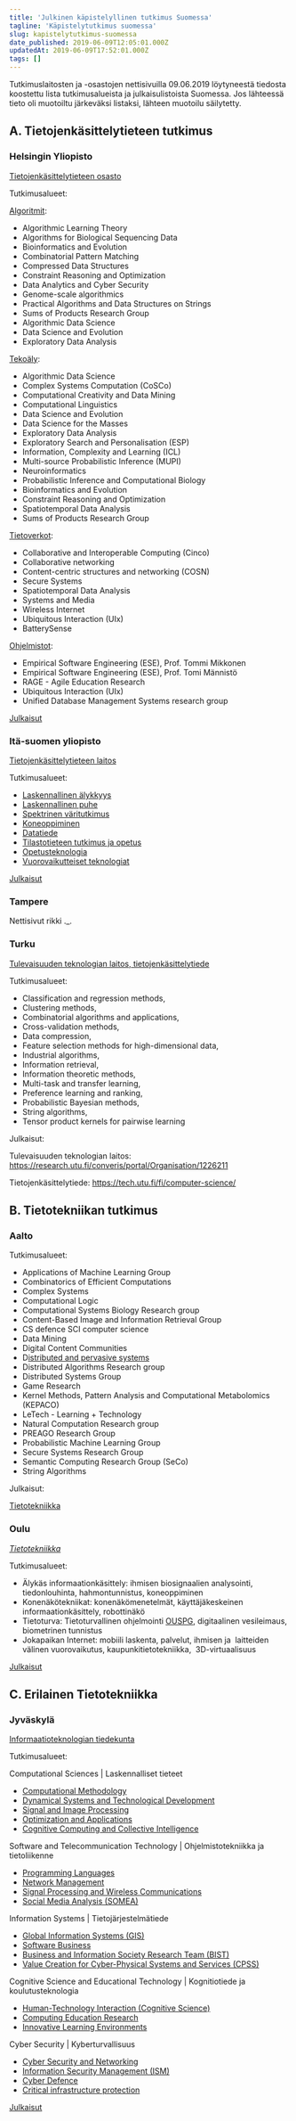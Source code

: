 ```yaml
---
title: 'Julkinen käpistelyllinen tutkimus Suomessa'
tagline: 'Käpistelytutkimus suomessa'
slug: kapistelytutkimus-suomessa
date_published: 2019-06-09T12:05:01.000Z
updatedAt: 2019-06-09T17:52:01.000Z
tags: []
---
```


Tutkimuslaitosten ja -osastojen nettisivuilla 09.06.2019 löytyneestä tiedosta koostettu lista tutkimusalueista ja julkaisulistoista Suomessa. Jos lähteessä tieto oli muotoiltu järkeväksi listaksi, lähteen muotoilu säilytetty.

## A. Tietojenkäsittelytieteen tutkimus

### Helsingin Yliopisto

[Tietojenkäsittelytieteen osasto](https://www.helsinki.fi/fi/tietojenkasittelytiede)

Tutkimusalueet:

[Algoritmit](https://www.helsinki.fi/fi/tietojenkasittelytiede/tutkimus/algoritmit):

- Al­go­rith­mic Lear­ning Theo­ry
- Al­go­rithms for Bio­lo­gical Sequencing Data
- Bioin­for­ma­tics and Evo­lu­tion
- Com­bi­na­to­rial Pat­tern Matc­hing
- Compres­sed Data Struc­tu­res
- Con­straint Rea­so­ning and Op­ti­miza­tion
- Data Ana­ly­tics and Cy­ber Secu­ri­ty
- Gen­ome-sca­le al­go­rith­mics
- Prac­tical Al­go­rithms and Data Struc­tu­res on Strings
- Sums of Pro­ducts Re­search Group
- Al­go­rith­mic Data Science
- Data Sci­ence and Evol­u­tion
- Explo­ra­to­ry Data Ana­ly­sis

[Tekoäly](https://www.helsinki.fi/fi/tietojenkasittelytiede/tutkimus/tekoaly):

- Al­go­rith­mic Data Science
- Complex Sys­tems Com­pu­ta­tion (CoSCo)
- Com­pu­ta­tio­nal Cre­ativ­ity and Data Min­ing
- Com­pu­ta­tio­nal Lin­guis­tics
- Data Sci­ence and Evol­u­tion
- Data Science for the Mas­ses
- Explo­ra­to­ry Data Ana­ly­sis
- Explo­ra­to­ry Search and Per­so­na­li­sa­tion (ESP)
- In­for­ma­tion, Complexi­ty and Lear­ning (ICL)
- Mul­ti-source Pro­ba­bi­lis­tic In­fe­rence (MUPI)
- Neu­roin­for­ma­tics
- Pro­ba­bi­lis­tic In­fe­rence and Com­pu­ta­tio­nal Bio­lo­gy
- Bioin­for­ma­tics and Evo­lu­tion
- Con­straint Rea­so­ning and Op­ti­miza­tion
- Spa­tio­tem­po­ral Data Ana­ly­sis
- Sums of Pro­ducts Re­search Group

[Tietoverkot](https://www.helsinki.fi/fi/tietojenkasittelytiede/tutkimus/tietoverkot):

- Col­la­bo­ra­ti­ve and In­te­ro­pe­rable Com­pu­ting (Cinco)
- Col­la­bo­ra­ti­ve networ­king
- Con­tent-cent­ric struc­tu­res and networ­king (COSN)
- Secu­re Sys­tems
- Spa­tio­tem­po­ral Data Ana­ly­sis
- Sys­tems and Me­dia
- Wi­re­less In­ter­net
- Ubiqui­tous In­te­rac­tion (UIx)
- Bat­te­ry­Sen­se

[Ohjelmistot](https://www.helsinki.fi/fi/tietojenkasittelytiede/tutkimus/ohjelmistot		):

- Em­pi­rical Softwa­re En­gi­nee­ring (ESE), Prof. Tom­mi Mik­ko­nen
- Em­pi­rical Softwa­re En­gi­nee­ring (ESE), Prof. Tomi Män­nis­tö
- RAGE - Agi­le Educa­tion Re­search
- Ubiqui­tous In­te­rac­tion (UIx)
- Unified Database Management Systems research group

[Julkaisut](https://www.helsinki.fi/fi/tietojenkasittelytiede/uusimmat-julkaisut)

### Itä-suomen yliopisto

[Tietojenkäsittelytieteen laitos](https://www.uef.fi/web/cs/cs)

Tutkimusalueet:

- [Laskennallinen älykkyys](http://www.uef.fi/web/ci)
- [Laskennallinen puhe](https://www.uef.fi/fi/web/speech/home)
- [Spektrinen väritutkimus](http://www.uef.fi/web/spectral)
- [Koneoppiminen](http://www.uef.fi/web/machine-learning)
- [Datatiede](http://www.uef.fi/en/web/datascience/home)
- [Tilastotieteen tutkimus ja opetus](http://www.uef.fi/fi/web/stat/home)
- [Opetusteknologia ](http://www.uef.fi/web/edtech)
- [Vuorovaikutteiset teknologiat ](http://www.uef.fi/web/int)

[Julkaisut](https://www.uef.fi/web/cs/julkaisut)

### Tampere

Nettisivut rikki ._.

### Turku

[Tulevaisuuden teknologian laitos, tietojenkäsittelytiede](https://tech.utu.fi/fi/computer-science/)

Tutkimusalueet:

- Classification and regression methods,
- Clustering methods,
- Combinatorial algorithms and applications,
- Cross-validation methods,
- Data compression,
- Feature selection methods for high-dimensional data,
- Industrial algorithms,
- Information retrieval,
- Information theoretic methods,
- Multi-task and transfer learning,
- Preference learning and ranking,
- Probabilistic Bayesian methods,
- String algorithms,
- Tensor product kernels for pairwise learning

Julkaisut:

Tulevaisuuden teknologian laitos: https://research.utu.fi/converis/portal/Organisation/1226211

Tietojenkäsittelytiede: https://tech.utu.fi/fi/computer-science/

## B. Tietotekniikan tutkimus

### Aalto

Tutkimusalueet:

- Applications of Machine Learning Group
- Combinatorics of Efficient Computations
- Complex Systems
- Computational Logic
- Computational Systems Biology Research group
- Content-Based Image and Information Retrieval Group
- CS defence SCI computer science
- Data Mining
- Digital Content Communities
- D[istributed and pervasive systems](https://www.aalto.fi/en/department-of-computer-science/distributed-and-pervasive-systems)
- Distributed Algorithms Research group
- Distributed Systems Group
- Game Research
- Kernel Methods, Pattern Analysis and Computational Metabolomics (KEPACO)
- LeTech - Learning + Technology
- Natural Computation Research group
- PREAGO Research Group
- Probabilistic Machine Learning Group
- Secure Systems Research Group
- Semantic Computing Research Group (SeCo)
- String Algorithms

Julkaisut:

[Tietotekniikka](https://research.aalto.fi/en/publications/search.html?search=&amp;uri=&amp;lastName=&amp;organisationName=Department+of+Computer+Science&amp;organisations=37144&amp;type=+&amp;language=+&amp;publicationYearsFrom=&amp;publicationYearsTo=&amp;documents=+)

### Oulu

[*Tietotekniikka*](https://www.oulu.fi/tietotekniikka)

Tutkimusalueet:

- Älykäs informaationkäsittely: ihmisen biosignaalien analysointi, tiedonlouhinta, hahmontunnistus, koneoppiminen
- Konenäkötekniikat: konenäkömenetelmät, käyttäjäkeskeinen informaationkäsittely, robottinäkö
- Tietoturva: Tietoturvallinen ohjelmointi [OUSPG](https://www.ee.oulu.fi/research/ouspg/), digitaalinen vesileimaus, biometrinen tunnistus
- Jokapaikan Internet: mobiili laskenta, palvelut, ihmisen ja  laitteiden välinen vuorovaikutus, kaupunkitietotekniikka,  3D-virtuaalisuus

[Julkaisut](https://www.oulu.fi/tietotekniikka/julkaisut)

## C. Erilainen Tietotekniikka

### Jyväskylä

[Informaatioteknologian tiedekunta](https://www.jyu.fi/it/fi/etusivu)

Tutkimusalueet:

Computational Sciences | Laskennalliset tieteet

- [Computational Methodology](https://www.jyu.fi/it/en/research/research-areas/computational-sciences/computational-methodology)
- [Dynamical Systems and Technological Development](https://www.jyu.fi/it/en/research/research-areas/computational-sciences/dynamical-systems-and-technological-development)
- [Signal and Image Processing](https://www.jyu.fi/it/en/research/research-areas/computational-sciences/signal-and-image-processing)
- [Optimization and Applications](https://www.jyu.fi/it/en/research/research-areas/computational-sciences/optimization-and-applications)
- [Cognitive Computing and Collective Intelligence](https://www.jyu.fi/it/en/research/research-areas/computational-sciences/cognitive-computing-and-collective-intelligence)

Software and Telecommunication Technology | Ohjelmistotekniikka ja tietoliikenne

- [Programming Languages](https://www.jyu.fi/it/en/research/research-areas/software-and-telecommunication-technology/programming-languages-1)
- [Network Management](https://www.jyu.fi/it/en/research/research-areas/software-and-telecommunication-technology/network-management)
- [Signal Processing and Wireless Communications](https://www.jyu.fi/it/en/research/research-areas/software-and-telecommunication-technology/signal-processing)
- [Social Media Analysis (SOMEA)](https://www.jyu.fi/it/en/research/research-areas/software-and-telecommunication-technology/somea)

Information Systems | Tietojärjestelmätiede

- [Global Information Systems (GIS)](https://www.jyu.fi/it/en/research/research-areas/information-systems/gis)
- [Software Business](https://www.jyu.fi/it/en/research/research-areas/information-systems/software-business)
- [Business and Information Society Research Team (BIST)](https://www.jyu.fi/it/en/research/research-areas/information-systems/bist)
- [Value Creation for Cyber-Physical Systems and Services (CPSS)](https://www.jyu.fi/it/en/research/research-areas/information-systems/cpss)

Cognitive Science and Educational Technology | Kognitiotiede ja koulutusteknologia

- [Human-Technology Interaction (Cognitive Science)](https://www.jyu.fi/it/en/research/research-areas/cognitive-science-and-educational-technology/hti)
- [Computing Education Research](https://www.jyu.fi/it/en/research/research-areas/cognitive-science-and-educational-technology/cer)
- [Innovative Learning Environments](https://www.jyu.fi/it/en/research/research-areas/cognitive-science-and-educational-technology/ile)

Cyber Security | Kyberturvallisuus

- [Cyber Security and Networking](https://www.jyu.fi/it/en/research/research-areas/cyber-security/cyper)
- [Information Security Management (ISM)](https://www.jyu.fi/it/en/research/research-areas/cyber-security/ism)
- [Cyber Defence](https://www.jyu.fi/it/en/research/research-areas/cyber-security/cyper-defence)
- [Critical infrastructure protection](https://www.jyu.fi/it/en/research/research-areas/cyber-security/critical-infrastructure-protection)

[Julkaisut](https://www.jyu.fi/it/fi/tutkimus/julkaisut/julkaisut)
